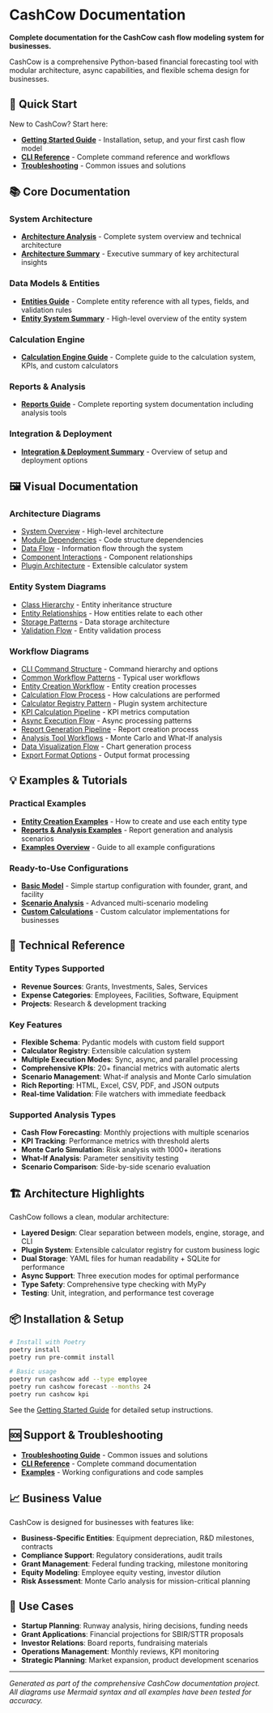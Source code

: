 # CashCow Documentation

**Complete documentation for the CashCow cash flow modeling system for businesses.**

CashCow is a comprehensive Python-based financial forecasting tool with modular architecture, async capabilities, and flexible schema design for businesses.

## 🚀 Quick Start

New to CashCow? Start here:

- **[Getting Started Guide](GETTING_STARTED.md)** - Installation, setup, and your first cash flow model
- **[CLI Reference](user-guides/CLI_REFERENCE.md)** - Complete command reference and workflows
- **[Troubleshooting](advanced/TROUBLESHOOTING.md)** - Common issues and solutions

## 📚 Core Documentation

### System Architecture
- **[Architecture Analysis](architecture/ARCHITECTURE_ANALYSIS.md)** - Complete system overview and technical architecture
- **[Architecture Summary](architecture/ARCHITECTURE_SUMMARY.md)** - Executive summary of key architectural insights

### Data Models & Entities
- **[Entities Guide](user-guides/ENTITIES_GUIDE.md)** - Complete entity reference with all types, fields, and validation rules
- **[Entity System Summary](architecture/ENTITY_SYSTEM_SUMMARY.md)** - High-level overview of the entity system

### Calculation Engine
- **[Calculation Engine Guide](user-guides/CALCULATION_ENGINE_GUIDE.md)** - Complete guide to the calculation system, KPIs, and custom calculators

### Reports & Analysis
- **[Reports Guide](user-guides/REPORTS_GUIDE.md)** - Complete reporting system documentation including analysis tools

### Integration & Deployment
- **[Integration & Deployment Summary](advanced/INTEGRATION_DEPLOYMENT_SUMMARY.md)** - Overview of setup and deployment options

## 🖼️ Visual Documentation

### Architecture Diagrams
- [System Overview](diagrams/architecture/architecture.md) - High-level architecture
- [Module Dependencies](diagrams/architecture/architecture.md) - Code structure dependencies
- [Data Flow](diagrams/architecture/architecture.md) - Information flow through the system
- [Component Interactions](diagrams/architecture/architecture.md) - Component relationships
- [Plugin Architecture](diagrams/architecture/architecture.md) - Extensible calculator system

### Entity System Diagrams
- [Class Hierarchy](diagrams/entities/class_hierarchy.md) - Entity inheritance structure
- [Entity Relationships](diagrams/entities/relationships.md) - How entities relate to each other
- [Storage Patterns](diagrams/entities/storage_patterns.md) - Data storage architecture
- [Validation Flow](diagrams/entities/validation_flow.md) - Entity validation process

### Workflow Diagrams
- [CLI Command Structure](diagrams/workflows/cli_command_structure.md) - Command hierarchy and options
- [Common Workflow Patterns](diagrams/workflows/common_workflow_patterns.md) - Typical user workflows
- [Entity Creation Workflow](diagrams/workflows/entity_creation_workflow.md) - Entity creation processes
- [Calculation Flow Process](diagrams/workflows/calculation_flow_process.md) - How calculations are performed
- [Calculator Registry Pattern](diagrams/workflows/calculator_registry_pattern.md) - Plugin system architecture
- [KPI Calculation Pipeline](diagrams/workflows/kpi_calculation_pipeline.md) - KPI metrics computation
- [Async Execution Flow](diagrams/workflows/async_execution_flow.md) - Async processing patterns
- [Report Generation Pipeline](diagrams/workflows/report_generation_pipeline.md) - Report creation process
- [Analysis Tool Workflows](diagrams/workflows/analysis_tool_workflows.md) - Monte Carlo and What-If analysis
- [Data Visualization Flow](diagrams/workflows/data_visualization_flow.md) - Chart generation process
- [Export Format Options](diagrams/workflows/export_format_options.md) - Output format processing

## 💡 Examples & Tutorials

### Practical Examples
- **[Entity Creation Examples](examples/entity_creation_examples.md)** - How to create and use each entity type
- **[Reports & Analysis Examples](examples/reports_analysis_examples.md)** - Report generation and analysis scenarios
- **[Examples Overview](examples/README.md)** - Guide to all example configurations

### Ready-to-Use Configurations
- **[Basic Model](examples/basic_model/)** - Simple startup configuration with founder, grant, and facility
- **[Scenario Analysis](examples/scenario_analysis/)** - Advanced multi-scenario modeling
- **[Custom Calculations](examples/custom_calculations/)** - Custom calculator implementations for businesses

## 🔧 Technical Reference

### Entity Types Supported
- **Revenue Sources**: Grants, Investments, Sales, Services
- **Expense Categories**: Employees, Facilities, Software, Equipment
- **Projects**: Research & development tracking

### Key Features
- **Flexible Schema**: Pydantic models with custom field support
- **Calculator Registry**: Extensible calculation system
- **Multiple Execution Modes**: Sync, async, and parallel processing
- **Comprehensive KPIs**: 20+ financial metrics with automatic alerts
- **Scenario Management**: What-if analysis and Monte Carlo simulation
- **Rich Reporting**: HTML, Excel, CSV, PDF, and JSON outputs
- **Real-time Validation**: File watchers with immediate feedback

### Supported Analysis Types
- **Cash Flow Forecasting**: Monthly projections with multiple scenarios
- **KPI Tracking**: Performance metrics with threshold alerts
- **Monte Carlo Simulation**: Risk analysis with 1000+ iterations
- **What-If Analysis**: Parameter sensitivity testing
- **Scenario Comparison**: Side-by-side scenario evaluation

## 🏗️ Architecture Highlights

CashCow follows a clean, modular architecture:

- **Layered Design**: Clear separation between models, engine, storage, and CLI
- **Plugin System**: Extensible calculator registry for custom business logic
- **Dual Storage**: YAML files for human readability + SQLite for performance
- **Async Support**: Three execution modes for optimal performance
- **Type Safety**: Comprehensive type checking with MyPy
- **Testing**: Unit, integration, and performance test coverage

## 📦 Installation & Setup

```bash
# Install with Poetry
poetry install
poetry run pre-commit install

# Basic usage
poetry run cashcow add --type employee
poetry run cashcow forecast --months 24
poetry run cashcow kpi
```

See the [Getting Started Guide](GETTING_STARTED.md) for detailed setup instructions.

## 🆘 Support & Troubleshooting

- **[Troubleshooting Guide](advanced/TROUBLESHOOTING.md)** - Common issues and solutions
- **[CLI Reference](user-guides/CLI_REFERENCE.md)** - Complete command documentation
- **[Examples](examples/)** - Working configurations and code samples

## 📈 Business Value

CashCow is designed for businesses with features like:

- **Business-Specific Entities**: Equipment depreciation, R&D milestones, contracts
- **Compliance Support**: Regulatory considerations, audit trails
- **Grant Management**: Federal funding tracking, milestone monitoring
- **Equity Modeling**: Employee equity vesting, investor dilution
- **Risk Assessment**: Monte Carlo analysis for mission-critical planning

## 🎯 Use Cases

- **Startup Planning**: Runway analysis, hiring decisions, funding needs
- **Grant Applications**: Financial projections for SBIR/STTR proposals
- **Investor Relations**: Board reports, fundraising materials
- **Operations Management**: Monthly reviews, KPI monitoring
- **Strategic Planning**: Market expansion, product development scenarios

---

*Generated as part of the comprehensive CashCow documentation project. All diagrams use Mermaid syntax and all examples have been tested for accuracy.*